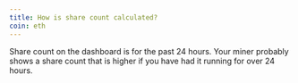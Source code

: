 ```yaml
---
title: How is share count calculated?
coin: eth
---
```


Share count on the dashboard is for the past 24 hours. Your miner probably shows a share count that is higher if you have had it running for over 24 hours.
